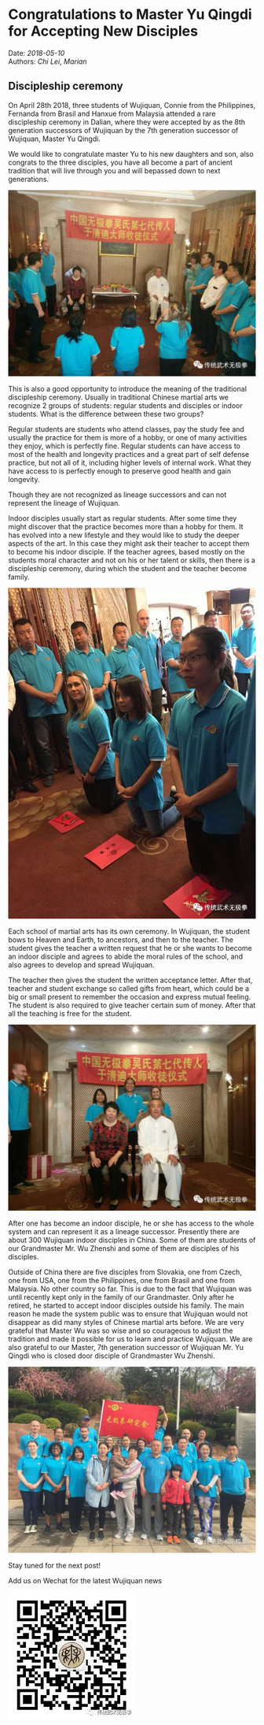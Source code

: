 # Congratulations to Master Yu Qingdi for Accepting New Disciples
Date: *2018-05-10*<br />
Authors: *Chi Lei*, *Marian*

## Discipleship ceremony
On April 28th 2018, three students of Wujiquan, Connie from the Philippines, Fernanda from Brasil and Hanxue from Malaysia attended a rare discipleship ceremony in Dalian, where they were accepted by as the 8th generation successors of Wujiquan by the 7th generation successor of Wujiquan, Master Yu Qingdi.

We would like to congratulate master Yu to his new daughters and son, also congrats to the three disciples, you have all become a part of ancient tradition that will live through you and will bepassed down to next generations. 

![New Disciples bowing to Master Yu](/images/disciples_bowing_to_master_yu_april_2018.webp)

This is also a good opportunity to introduce the meaning of the traditional discipleship ceremony. Usually in traditional Chinese martial arts we recognize 2 groups of students: regular students and disciples or indoor students. What is the difference between these two groups? 

Regular students are students who attend classes, pay the study fee and usually the practice for them is more of a hobby, or one of many activities they enjoy, which is perfectly fine. Regular students can have access to most of the health and longevity practices and a great part of self defense practice, but not all of it, including higher levels of internal work. What they have access to is perfectly enough to preserve good health and gain longevity. 

Though they are not recognized as lineage successors and can not represent the lineage of Wujiquan.

Indoor disciples usually start as regular students. After some time they might discover that the practice becomes more than a hobby for them. It has evolved into a new lifestyle and they would like to study the deeper aspects of the art. In this case they might ask their teacher to accept them to become his indoor disciple. If the teacher agrees, based mostly on the students moral character and not on his or her talent or skills, then there is a discipleship ceremony, during which the student and the teacher become family.

![3 disciples bowing to Master Yu](/images/3_disciples_bowing_april_2018.webp)

Each school of martial arts has its own ceremony. In Wujiquan, the student bows to Heaven and  Earth, to ancestors, and then to the teacher. The student gives the teacher a written request that he or she wants to become an indoor disciple and agrees to abide the moral rules of the school, and also agrees to develop and spread Wujiquan.

The teacher then gives the student the written acceptance letter. After that, teacher and student exchange so called gifts from heart, which could be a big or small present to remember the occasion and express mutual feeling. The student is also required to give teacher certain sum of money. After that all the teaching is free for the student.

![Master Yu with 3 new disciples](/images/master_yu_with_disciples_connie_fernanda_hanxue.webp)

After one has become an indoor disciple, he or she has access to the whole system and can represent it as a lineage successor. Presently there are about 300 Wujiquan indoor disciples in China. Some of them are students of our Grandmaster Mr. Wu Zhenshi and some of them are disciples of his disciples. 

Outside of China there are five disciples from Slovakia, one from Czech, one from USA, one from the Philippines, one from Brasil and one from Malaysia. No other country so far. This is due to the fact that Wujiquan was until recently kept only in the family of our Grandmaster. Only after he retired, he started to accept indoor disciples outside his family. The main reason he made the system public was to ensure that Wujiquan would not disappear as did many styles of Chinese martial arts before. We are very grateful that Master Wu was so wise and so courageous to adjust the tradition and made it possible for us to learn and practice Wujiquan. We are also grateful to our Master, 7th generation successor of Wujiquan Mr. Yu Qingdi who is closed door disciple of Grandmaster Wu Zhenshi.

![Wujiquan family in Dalian](/images/wujiquan_group_photo_dalian_april_2018.webp)

Stay tuned for the next post!

Add us on Wechat for the latest Wujiquan news

![Add us on Wechat for the latest Wujiquan news](/images/wujiquan_qrcode.webp)
